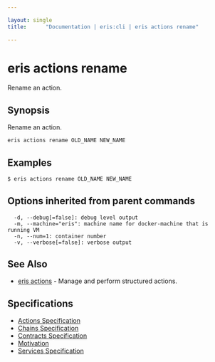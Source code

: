 ```yaml
---

layout: single
title:      "Documentation | eris:cli | eris actions rename"

---
```


# eris actions rename

Rename an action.

## Synopsis

Rename an action.

```bash
eris actions rename OLD_NAME NEW_NAME
```

## Examples

```bash
$ eris actions rename OLD_NAME NEW_NAME
```

## Options inherited from parent commands

```
  -d, --debug[=false]: debug level output
  -m, --machine="eris": machine name for docker-machine that is running VM
  -n, --num=1: container number
  -v, --verbose[=false]: verbose output
```

## See Also

* [eris actions](/docs/documentation/cli/latest/eris_actions/)	 - Manage and perform structured actions.

## Specifications

* [Actions Specification](/docs/documentation/cli/latest/actions_specification/)
* [Chains Specification](/docs/documentation/cli/latest/chains_specification/)
* [Contracts Specification](/docs/documentation/cli/latest/contracts_specification/)
* [Motivation](/docs/documentation/cli/latest/motivation/)
* [Services Specification](/docs/documentation/cli/latest/services_specification/)

